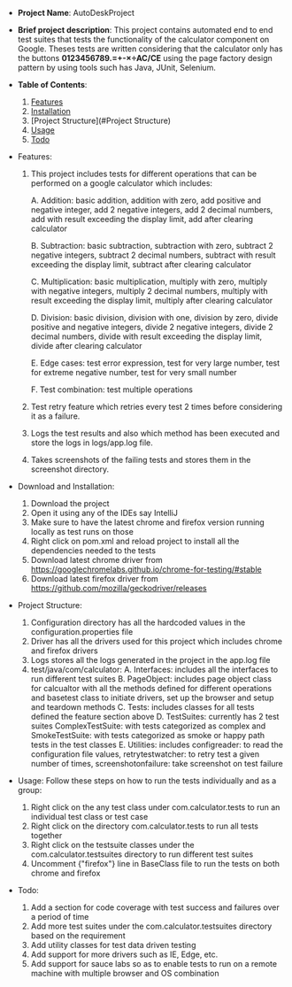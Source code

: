 - **Project Name**: AutoDeskProject

- **Brief project description**:
   This project contains automated end to end test suites that tests the functionality of the calculator component on Google.
   Theses tests are written considering that the calculator only has the buttons **0123456789.=+-×÷AC/CE** using the page factory design
   pattern by using tools such has Java, JUnit, Selenium.

- **Table of Contents**:
   1. [Features](#Features)
   2. [Installation](#Installation)
   3. [Project Structure](#Project Structure)
   4. [Usage](#Usage)
   5. [Todo](#Todo)
  
- <a name="Features">Features</a>:
    1. This project includes tests for different operations that can be performed on a google calculator which includes:

        A. Addition: basic addition, addition with zero, add positive and negative integer, add 2 negative integers, add 2 decimal numbers, add with result exceeding the display limit, add after clearing calculator
        
        B. Subtraction: basic subtraction, subtraction with zero, subtract 2 negative integers, subtract 2 decimal numbers, subtract with result exceeding the display limit, subtract after clearing calculator
        
        C. Multiplication: basic multiplication, multiply with zero, multiply with negative integers, multiply 2 decimal numbers, multiply with result exceeding the display limit, multiply after clearing calculator
        
        D. Division: basic division, division with one, division by zero, divide positive and negative integers, divide 2 negative integers, divide 2 decimal numbers, divide with result exceeding the display limit, divide after clearing calculator
        
        E. Edge cases: test error expression, test for very large number, test for extreme negative number, test for very small number
        
        F. Test combination: test multiple operations
       
    3. Test retry feature which retries every test 2 times before considering it as a failure.
    4. Logs the test results and also which method has been executed and store the logs in logs/app.log file.
    5. Takes screenshots of the failing tests and stores them in the screenshot directory.


- <a name="Installation">Download and Installation</a>:
    1. Download the project
    2. Open it using any of the IDEs say IntelliJ
    3. Make sure to have the latest chrome and firefox version running locally as test runs on those
    4. Right click on pom.xml and reload project to install all the dependencies needed to the tests
    5. Download latest chrome driver from https://googlechromelabs.github.io/chrome-for-testing/#stable
    6. Download latest firefox driver from https://github.com/mozilla/geckodriver/releases

- <a name="Project Structure">Project Structure</a>:
    1. Configuration directory has all the hardcoded values in the configuration.properties file
    2. Driver has all the drivers used for this project which includes chrome and firefox drivers
    3. Logs stores all the logs generated in the project in the app.log file
    4. test/java/com/calculator:
        A. Interfaces: includes all the interfaces to run different test suites 
        B. PageObject: includes page object class for calcualtor with all the methods defined for different operations and 
                       basetest class to initiate drivers, set up the browser and setup and teardown methods
        C. Tests: includes classes for all tests defined the feature section above
        D. TestSuites: currently has 2 test suites ComplexTestSuite: with tests categorized as complex and SmokeTestSuite: with tests categorized as smoke or happy path tests in the test classes
        E. Utilities: includes configreader: to read the configuration file values, 
                          retrytestwatcher: to retry test a given number of times,
                          screenshotonfailure: take screenshot on test failure 


- <a name="Usage">Usage</a>: Follow these steps on how to run the tests individually and as a group:
    1. Right click on the any test class under com.calculator.tests to run an individual test class or test case
    2. Right click on the directory com.calculator.tests to run all tests together
    3. Right click on the testsuite classes under the com.calculator.testsuites directory to run different test suites
    4. Uncomment {"firefox"} line in BaseClass file to run the tests on both chrome and firefox

- <a name="Todo">Todo</a>:
    1. Add a section for code coverage with test success and failures over a period of time
    2. Add more test suites under the com.calculator.testsuites directory based on the requirement
    3. Add utility classes for test data driven testing 
    4. Add support for more drivers such as IE, Edge, etc. 
    5. Add support for sauce labs so as to enable tests to run on a remote machine with multiple browser and OS combination




